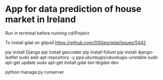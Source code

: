 # App for data prediction of house market in Ireland

Run in terminal before running
cd/Project

To install gdal on gitpod https://github.com/OSGeo/gdal/issues/5442

pip install Django
pip install geocoder
pip install folium
pip install django-leaflet
sudo add-apt-repository -y ppa:ubuntugis/ubuntugis-unstable
sudo apt-get update
sudo apt-get install gdal-bin libgdal-dev

python manage.py runserver